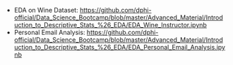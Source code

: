 <ul>
	<li>EDA on Wine Dataset:&nbsp;<a href="https://github.com/dphi-official/Data_Science_Bootcamp/blob/master/Advanced_Material/Introduction_to_Descriptive_Stats_%26_EDA/EDA_Wine_Instructor.ipynb" target="_blank">https://github.com/dphi-official/Data_Science_Bootcamp/blob/master/Advanced_Material/Introduction_to_Descriptive_Stats_%26_EDA/EDA_Wine_Instructor.ipynb</a></li>
	<li>Personal Email Analysis:&nbsp;<a href="https://github.com/dphi-official/Data_Science_Bootcamp/blob/master/Advanced_Material/Introduction_to_Descriptive_Stats_%26_EDA/EDA_Personal_Email_Analysis.ipynb" target="_blank">https://github.com/dphi-official/Data_Science_Bootcamp/blob/master/Advanced_Material/Introduction_to_Descriptive_Stats_%26_EDA/EDA_Personal_Email_Analysis.ipynb</a></li>
</ul>

<p>&nbsp;</p>